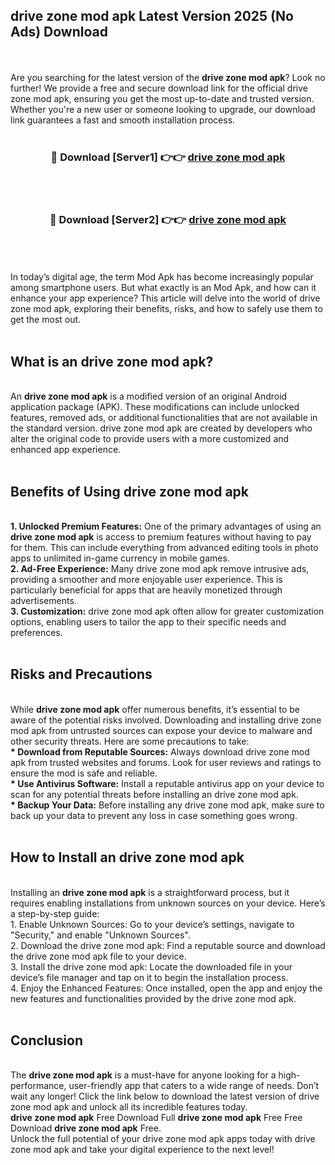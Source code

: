 ## drive zone mod apk Latest Version 2025 (No Ads) Download
<br><br>
Are you searching for the latest version of the <strong>drive zone mod apk</strong>? Look no further! We provide a free and secure download link for the official drive zone mod apk, ensuring you get the most up-to-date and trusted version. Whether you're a new user or someone looking to upgrade, our download link guarantees a fast and smooth installation process.
<br>
<br>
<div align="center">
<h3>🔴 Download [Server1] 👉👉 <a href="https://modyolo.store/drive_zone_mod_apk">drive zone mod apk</a></h3><br>
<br>
<h3>🔴 Download [Server2] 👉👉 <a href="https://modyolo.store/drive_zone_mod_apk">drive zone mod apk</a></h3><br>
</div>
<br>
<br>
In today’s digital age, the term Mod Apk has become increasingly popular among smartphone users. But what exactly is an Mod Apk, and how can it enhance your app experience? This article will delve into the world of drive zone mod apk, exploring their benefits, risks, and how to safely use them to get the most out.
<br>
<br>
<h2>What is an drive zone mod apk?</h2>
<br>
An <strong>drive zone mod apk</strong> is a modified version of an original Android application package (APK). These modifications can include unlocked features, removed ads, or additional functionalities that are not available in the standard version. drive zone mod apk are created by developers who alter the original code to provide users with a more customized and enhanced app experience.
<br>
<br>
<h2>Benefits of Using drive zone mod apk</h2>
<br>
<strong> 1. Unlocked Premium Features:</strong> One of the primary advantages of using an <strong>drive zone mod apk</strong> is access to premium features without having to pay for them. This can include everything from advanced editing tools in photo apps to unlimited in-game currency in mobile games.
<br>
<strong> 2. Ad-Free Experience:</strong> Many drive zone mod apk remove intrusive ads, providing a smoother and more enjoyable user experience. This is particularly beneficial for apps that are heavily monetized through advertisements.
<br>
<strong> 3. Customization:</strong> drive zone mod apk often allow for greater customization options, enabling users to tailor the app to their specific needs and preferences.
<br>
<br>
<h2>Risks and Precautions</h2>
<br>
While <strong>drive zone mod apk</strong> offer numerous benefits, it’s essential to be aware of the potential risks involved. Downloading and installing drive zone mod apk from untrusted sources can expose your device to malware and other security threats. Here are some precautions to take:
<br>
<strong> * Download from Reputable Sources:</strong> Always download drive zone mod apk from trusted websites and forums. Look for user reviews and ratings to ensure the mod is safe and reliable.
<br>
<strong> * Use Antivirus Software:</strong> Install a reputable antivirus app on your device to scan for any potential threats before installing an drive zone mod apk.
<br>
<strong> * Backup Your Data:</strong> Before installing any drive zone mod apk, make sure to back up your data to prevent any loss in case something goes wrong.
<br>
<br>
<h2>How to Install an drive zone mod apk</h2>
<br>
Installing an <strong>drive zone mod apk</strong> is a straightforward process, but it requires enabling installations from unknown sources on your device. Here’s a step-by-step guide:
<br>
 1. Enable Unknown Sources: Go to your device’s settings, navigate to "Security," and enable "Unknown Sources".
<br>
 2. Download the drive zone mod apk: Find a reputable source and download the drive zone mod apk file to your device.
<br>
 3. Install the drive zone mod apk: Locate the downloaded file in your device’s file manager and tap on it to begin the installation process.
<br>
 4. Enjoy the Enhanced Features: Once installed, open the app and enjoy the new features and functionalities provided by the drive zone mod apk.
<br>
<br>
<h2><strong>Conclusion</strong></h2>
<br>
The <strong>drive zone mod apk</strong> is a must-have for anyone looking for a high-performance, user-friendly app that caters to a wide range of needs. Don’t wait any longer! Click the link below to download the latest version of drive zone mod apk and unlock all its incredible features today.
<br>
<strong>drive zone mod apk</strong> Free Download Full <strong>drive zone mod apk</strong> Free Free Download <strong>drive zone mod apk</strong> Free.
<br>
Unlock the full potential of your drive zone mod apk apps today with drive zone mod apk and take your digital experience to the next level!

